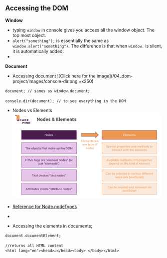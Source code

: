 ## Accessing the DOM

**Window**
- typing `window` in console gives you access all the window object. The top most object.
- `alert("something");` is essentially the same as `window.alert("something")`. The difference is that when `window.` is silent, it is automatically added.
- 

**Document**
- Accessing document
![Click here for the image](/04_dom-project/images/console-dir.png =x250)

```
document; // sames as window.document;

console.dir(document); // to see everything in the DOM
```
- Nodes vs Elements 
![Nodes vs Elements](/04_dom-project/images/nodes-vs-elements.png)
- [Reference for Node.nodeTypes](https://developer.mozilla.org/en-US/docs/Web/API/Node/nodeType)
- 

- Accessing the elements in documents;
```
document.documentElement;

//returns all HTML content
<html lang=​"en">​<head>​…​</head>​<body>​ ​</body>​</html>​
```







